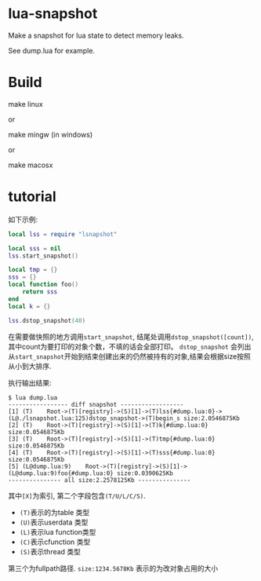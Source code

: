 lua-snapshot
============

Make a snapshot for lua state to detect memory leaks.

See dump.lua for example.

Build
=====

make linux

or

make mingw (in windows)

or

make macosx


tutorial
===

如下示例:

~~~.lua
local lss = require "lsnapshot"

local sss = nil
lss.start_snapshot()

local tmp = {}
sss = {}
local function foo()
    return sss
end
local k = {}

lss.dstop_snapshot(40)
~~~

在需要做快照的地方调用`start_snapshot`, 结尾处调用`dstop_snapshot([count])`, 其中count为要打印的对象个数，不填的话会全部打印。
`dstop_snapshot` 会列出从`start_snapshot`开始到结束创建出来的仍然被持有的对象,结果会根据size按照从小到大排序.

执行输出结果:
```
$ lua dump.lua
----------------- diff snapshot ------------------
[1] (T)    Root->(T)[registry]->(S)[1]->(T)lss{#dump.lua:0}->(L@./lsnapshot.lua:125)dstop_snapshot->(T)begin_s size:2.0546875Kb
[2] (T)    Root->(T)[registry]->(S)[1]->(T)k{#dump.lua:0} size:0.0546875Kb
[3] (T)    Root->(T)[registry]->(S)[1]->(T)tmp{#dump.lua:0} size:0.0546875Kb
[4] (T)    Root->(T)[registry]->(S)[1]->(T)sss{#dump.lua:0} size:0.0546875Kb
[5] (L@dump.lua:9)    Root->(T)[registry]->(S)[1]->(L@dump.lua:9)foo{#dump.lua:0} size:0.0390625Kb
--------------- all size:2.2578125Kb ---------------
``` 
其中`[X]`为索引, 第二个字段包含`(T/U/L/C/S)`.
* `(T)`表示的为table 类型
* `(U)`表示userdata 类型
* `(L)`表示lua function类型
* `(C)`表示cfunction 类型
* `(S)`表示thread 类型

第三个为fullpath路径. `size:1234.5678Kb` 表示的为改对象占用的大小

